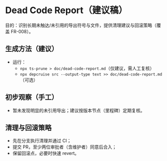 # Dead Code Report（建议稿）

目的：识别长期未触达/未引用的导出符号与文件，提供清理建议与回滚策略（覆盖 FR-008）。

## 生成方法（建议）
- 运行：
  - `npx ts-prune > doc/dead-code-report.md`（仅建议，需人工复核）
  - `npx depcruise src --output-type text >> doc/dead-code-report.md`（可选）

## 初步观察（手工）
- 暂未发现明显的未引用导出；建议按版本节点（里程碑）定期复核。

## 清理与回滚策略
- 先在分支执行清理并通过 CI；
- 提交 PR，至少两位审批者（含维护者）同意后合入；
- 保留回滚点，必要时快速 revert。
